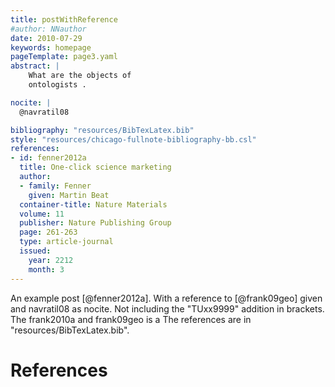 ```yaml
---
title: postWithReference
#author: NNauthor
date: 2010-07-29
keywords: homepage
pageTemplate: page3.yaml
abstract: |
    What are the objects of
    ontologists .

nocite: |
  @navratil08

bibliography: "resources/BibTexLatex.bib"
style: "resources/chicago-fullnote-bibliography-bb.csl"
references:
- id: fenner2012a
  title: One-click science marketing
  author:
  - family: Fenner
    given: Martin Beat
  container-title: Nature Materials
  volume: 11
  publisher: Nature Publishing Group
  page: 261-263
  type: article-journal
  issued:
    year: 2212
    month: 3
---
```


An example post [@fenner2012a]. With a reference to [@frank09geo] given and navratil08 as nocite. 
Not including the "TUxx9999" addition in brackets.
The frank2010a and frank09geo is a
The references are in "resources/BibTexLatex.bib".

# References

